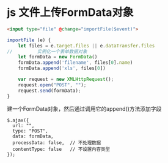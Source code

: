 # js 文件上传FormData对象

```html
<input type="file" @change="importFile($event)">
```

```js
importFile (e) {
    let files = e.target.files || e.dataTransfer.files
//         实例化一个表单数据对象
    let formData = new FormData()
    formData.append('filename', files[0].name)
    formData.append('xls', files[0])

    var request = new XMLHttpRequest();
    request.open("POST", "");
    request.send(formData);
}

```

建一个FormData对象，然后通过调用它的append()方法添加字段

```
$.ajax({
  url: "",
  type: "POST",
  data: formData,
  processData: false,  // 不处理数据
  contentType: false   // 不设置内容类型
});
```